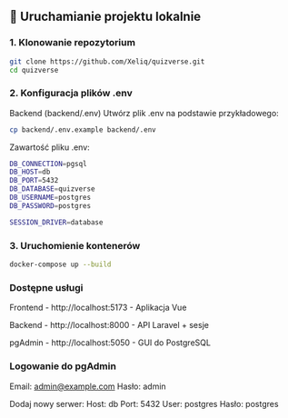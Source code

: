 ## 🚀 Uruchamianie projektu lokalnie

### 1. Klonowanie repozytorium

```bash
git clone https://github.com/Xeliq/quizverse.git
cd quizverse
```

### 2. Konfiguracja plików .env

Backend (backend/.env)
Utwórz plik .env na podstawie przykładowego:

```bash
cp backend/.env.example backend/.env
```
Zawartość pliku .env:

```bash
DB_CONNECTION=pgsql
DB_HOST=db
DB_PORT=5432
DB_DATABASE=quizverse
DB_USERNAME=postgres
DB_PASSWORD=postgres

SESSION_DRIVER=database
```

### 3. Uruchomienie kontenerów

```bash
docker-compose up --build
```

### Dostępne usługi

Frontend - http://localhost:5173 - Aplikacja Vue

Backend	- http://localhost:8000 - API Laravel + sesje

pgAdmin	- http://localhost:5050 - GUI do PostgreSQL


### Logowanie do pgAdmin

Email: admin@example.com
Hasło: admin

Dodaj nowy serwer:
Host: db
Port: 5432
User: postgres
Hasło: postgres